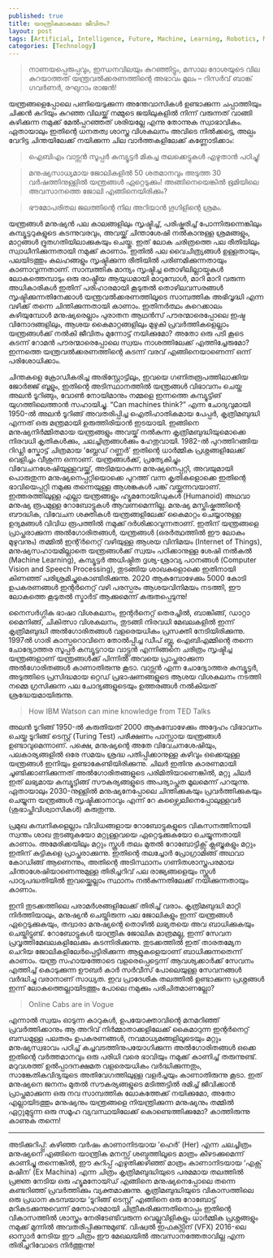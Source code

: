 ```yaml
---
published: true
title: യാന്ത്രികമാകുമോ ജീവിതം?
layout: post
tags: [Artificial, Intelligence, Future, Machine, Learning, Robotics, Malayalam, Blog]
categories: [Technology]
---
```

>നാണയപ്പെരുപ്പവും, ഇന്ധനവിലയും കുറഞ്ഞിട്ടും, മസാല ദോശയുടെ വില കുറയാത്തത് യന്ത്രവൽക്കരണത്തിന്റെ അഭാവം മൂലം – റിസർവ് ബാങ്ക് ഗവർണർ, രഘുറാം രാജൻ!

യന്ത്രങ്ങളെപ്പോലെ പണിയെടുക്കുന്ന അന്തേവാസികൾ ഉണ്ടാക്കുന്ന ചപ്പാത്തിയും ചിക്കൻ കറിയും കുറഞ്ഞ വിലയ്ക്ക് നമ്മുടെ ജയിലുകളിൽ നിന്ന് വരുന്നത് വാങ്ങി കഴിക്കുന്ന നമുക്ക് മേൽപ്പറഞ്ഞത് ശരിയല്ലേ എന്നു തോന്നുക സ്വാഭാവികം. ഏതായാലും ഇതിന്റെ ധനതത്വ ശാസ്ത്ര വിശകലനം അവിടെ നിൽക്കട്ടെ, അല്പം വേറിട്ട ചിന്തയിലേക്ക് നയിക്കുന്ന ചില വാർത്തകളിലേക്ക് കണ്ണോടിക്കാം:

>ഐബിഎം വാട്സൻ സൂപ്പർ കമ്പ്യൂട്ടർ മികച്ച തലക്കെട്ടുകൾ എഴുതാൻ പഠിച്ചു!

>മനുഷ്യസാധ്യമായ ജോലികളിൽ 50 ശതമാനവും അടുത്ത 30 വർഷത്തിനുള്ളിൽ യന്ത്രങ്ങൾ ഏറ്റെടുക്കും! അങ്ങിനെയെങ്കിൽ ഭൂമിയിലെ അവസാനത്തെ ജോലി എങ്ങിനെയിരിക്കും?

>ഭൗമോപരിതല ജലത്തിന്റെ നില അറിയാൻ ഗൂഗിളിന്റെ ശ്രമം.

യന്ത്രങ്ങൾ മനുഷ്യൻ പല കാലങ്ങളിലും സൃഷ്ടിച്ച്, പരിഷ്കരിച്ച് പോന്നിരുന്നെങ്കിലും കമ്പ്യൂട്ടറുകളുടെ കടന്നുവരവും, അവയ്ക്ക് ചിന്താശേഷി നൽകാനുള്ള ശ്രമങ്ങളും, മാറ്റങ്ങൾ ദ്രുതഗതിയിലാക്കുകയും ചെയ്തു. ഇത് ലോക ചരിത്രത്തെ പല രീതിയിലും സ്വാധീനിക്കുന്നതായി നമുക്ക് കാണാം. ഇതിൽ പല വൈചിത്ര്യങ്ങൾ ഉള്ളതായും, പലയിടത്തും കലഹങ്ങളും സൃഷ്ടിക്കുന്ന രീതിയിൽ പരിണമിക്കുന്നതായും കാണാവുന്നതാണ്. സാമ്പത്തിക മാന്ദ്യം സൃഷ്ടിച്ച തൊഴിലില്ലായ്മകൾ ലോകത്തെമ്പാടും ഒരു രാഷ്ട്രീയ ആയുധമായി മാറുമ്പോൾ, മാറി മാറി വരുന്ന അധികാരികൾ ഇതിന് പരിഹാരമായി കൂടുതൽ തൊഴിലവസരങ്ങൾ സൃഷ്ടിക്കുന്നതിനേക്കാൾ യന്ത്രവൽക്കരണത്തിലൂടെ സാമ്പത്തിക അഭിവൃദ്ധി എന്ന വഴിക്ക് തന്നെ ചിന്തിക്കുന്നതായി കാണാം. ഇതിനർത്ഥം കുറെക്കാലം കഴിയുമ്പോൾ മനുഷ്യരെല്ലാം പുരാതന ആഥൻസ് പൗരന്മാരെപ്പോലെ ഇഷ്ട വിനോദങ്ങളിലും, ആശയ കൈമാറ്റങ്ങളിലും മുഴുകി പ്രവർത്തികളെല്ലാം യന്ത്രങ്ങൾക്ക് നൽകി ജീവിതം മുന്നോട്ട് നയിക്കുമോ? അതോ ഒരു പടി കൂടെ കടന്ന് റോമൻ പൗരന്മാരെപ്പോലെ സ്വയം നാശത്തിലേക്ക് എത്തിച്ചേരുമോ? ഇന്നത്തെ യന്ത്രവൽക്കരണത്തിന്റെ കടന്ന് വരവ് എങ്ങിനെയാണെന്ന് ഒന്ന് പരിശോധിക്കാം.

ചിന്തകളെ ക്രോഡീകരിച്ച അരിസ്റ്റോട്ടിലും, ഇവയെ ഗണിതരൂപത്തിലാക്കിയ ജോർജ്ജ് ബൂളും, ഇതിന്റെ അടിസ്ഥാനത്തിൽ യന്ത്രങ്ങൾ വിഭാവനം ചെയ്ത അലൻ ടൂറിങ്ങും, വോൺ നോയിമാനും നമ്മളെ ഇന്നത്തെ കമ്പ്യൂട്ടിങ് യുഗത്തിലെത്താൻ സഹായിച്ചു. “Can machines think?” എന്ന ചോദ്യവുമായി 1950-ൽ അലൻ ടൂറിങ്ങ് അവതരിപ്പിച്ച ഐതിഹാതികമായ പേപ്പർ, കൃത്രിമബുദ്ധി എന്നത് ഒരു മന്ത്രമായി ഉരുത്തിരിയാൻ ഇടയായി. ഇങ്ങിനെ മനുഷ്യനിർമ്മിതമായ യന്ത്രങ്ങളും അവയ്ക് നൽകുന്ന കൃത്രിമബുദ്ധിയുമൊക്കെ നിരവധി കൃതികൾക്കും, ചലച്ചിത്രങ്ങൾക്കും ഹേതുവായി. 1982-ൽ പുറത്തിറങ്ങിയ റിഡ്ലി സ്കോട്ട് ചിത്രമായ ‘ബ്ലേഡ് റണ്ണർ’ ഇതിന്റെ ധാർമ്മിക പ്രശ്നങ്ങളിലേക്ക് വെളിച്ചം വീശുന്ന ഒന്നാണ്. യന്ത്രങ്ങൾക്ക്, പ്രത്യേകിച്ചും വിവേചനശേഷിയുള്ളവയ്ക്ക്, അടിമയാകുന്ന മനുഷ്യനെപ്പറ്റി, അവയുമായി പൊരുതുന്ന മനുഷ്യനെപ്പറ്റിയൊക്കെ പുറത്ത് വന്ന കൃതികളൊക്കെ ഇതിന്റെ ഭാവിയെപ്പറ്റി നമുക്കു തന്നെയുള്ള ആശങ്കകൾ പങ്ക് വയ്ക്കുന്നവയാണ്. ഇത്തരത്തിലുള്ള എല്ലാ യന്ത്രങ്ങളും ഹ്യൂമനോയിഡുകൾ (Humanoid) അഥവാ മനുഷ്യ രൂപമുള്ള റോബോട്ടുകൾ ആവണമെന്നില്ല. മനുഷ്യ മസ്തിഷ്കത്തിന്റെ ബൗദ്ധിക, വിവേചന ശക്തികൾ യന്ത്രങ്ങളിലേക്ക് കൈമാറ്റം ചെയ്യാനുള്ള ഉദ്യമങ്ങൾ വിവിധ രൂപത്തിൽ നമുക്ക് ദർശിക്കാവുന്നതാണ്. ഇതിന് യന്ത്രങ്ങളെ പ്രാപ്തരാക്കുന്ന അൽഗോരിതങ്ങൾ, യന്ത്രങ്ങൾ (ഒരർത്ഥത്തിൽ ഈ ലോകം മുഴുവനും) തമ്മിൽ ഇന്റ്ർനെറ്റ് വഴിയുള്ള ആശയ വിനിമയം (Internet of Things), മനുഷ്യസഹായമില്ലാതെ യന്ത്രങ്ങൾക്ക് സ്വയം പഠിക്കാനുള്ള ശേഷി നൽകൽ (Machine Learning), കമ്പ്യൂട്ടർ അധിഷ്ഠിത ദൃശ്യ-ശ്രാവ്യ പഠനങ്ങൾ (Computer Vision and Speech Processing), തുടങ്ങിയ ശാഖകളൊക്കെ ഇതിനായി കിണഞ്ഞ് പരിശ്രമിച്ചുകൊണ്ടിരിക്കുന്നു. 2020 ആകുമ്പോഴേക്കും 5000 കോടി ഉപകരണങ്ങൾ ഇന്റർനെറ്റ് വഴി പരസ്പരം ആശയവിനിമയം നടത്തി, ഈ ലോകത്തെ കൂടുതൽ സ്മാർട് ആക്കുമെന്ന് കരുതപ്പെടുന്നു!

നൈസർഗ്ഗിക ഭാഷാ വിശകലനം, ഇന്റർനെറ്റ് തെരച്ചിൽ, ബാങ്കിങ്ങ്, ഡാറ്റാ മൈനിങ്ങ്, ചികിത്സാ വിശകലനം, തുടങ്ങി നിരവധി മേഖലകളിൽ ഇന്ന് കൃത്രിമബുദ്ധി അൽഗോരിതങ്ങൾ വളരെയധികം പ്രസക്തി നേടിയിരിക്കുന്നു. 1997ൽ ഗാരി കാസ്പറൊവിനെ തോൽപ്പിച്ച ഡീപ് ബ്ലൂ, ഐബിഎമ്മിന്റെ തന്നെ ചോദ്യോത്തര സൂപ്പർ കമ്പ്യൂട്ടറായ വാട്ട്സൻ എന്നിങ്ങനെ ചരിത്രം സൃഷ്ടിച്ച യന്ത്രങ്ങളാണ് യന്ത്രങ്ങൾക്ക് പിന്നിൽ അവയെ പ്രാപ്തരാക്കുന്ന അൽഗോരിതങ്ങൾ കാണാതിരുന്നു കൂടാ. വാട്സൻ എന്ന ചോദ്യോത്തര കമ്പ്യൂട്ടർ, അടുത്തിടെ പ്രസിദ്ധമായ റ്റെഡ് പ്രഭാഷണങ്ങളുടെ ആശയ വിശകലനം നടത്തി നമ്മെ ഗ്രസിക്കുന്ന പല ചോദ്യങ്ങളുടെയും ഉത്തരങ്ങൾ നൽകിയത് ശ്രദ്ധേയമായിരുന്നു.

>How IBM Watson can mine knowledge from TED Talks

അലൻ ടൂറിങ്ങ് 1950-ൽ കരുതിയത് 2000 ആകുമ്പോഴേക്കും അദ്ദേഹം വിഭാവനം ചെയ്ത ടൂറിങ്ങ് ടെസ്റ്റ് (Turing Test) പരീക്ഷണം പാസ്സായ യന്ത്രങ്ങൾ ഉണ്ടാവുമെന്നാണ്. പക്ഷെ, മനുഷ്യന്റെ അതേ വിവേചനശേഷിയും, പലകാര്യങ്ങളിൽ ഒരേ സമയം ശ്രദ്ധ പതിപ്പിക്കാനുള്ള കഴിവും ഒക്കെയുള്ള യന്ത്രങ്ങൾ ഇനിയും ഉണ്ടാകേണ്ടിയിരിക്കുന്നു. ചിലർ ഇതിനു കാരണമായി ചൂണ്ടിക്കാണിക്കുന്നത് അൽഗോരിതങ്ങളുടെ പരിമിതിയാണെങ്കിൽ, മറ്റു ചിലർ ഇത് ലഭ്യമായ കമ്പ്യൂട്ടിങ്ങ് സൗകര്യങ്ങളുടെ അപര്യാപ്തത മൂലമെന്ന് പറയുന്നു. ഏതായാലും 2030-നുള്ളിൽ മനുഷ്യനേപ്പോലെ ചിന്തിക്കുകയും പ്രവർത്തിക്കുകയും ചെയ്യുന്ന യന്ത്രങ്ങൾ സൃഷ്ടിക്കാനാവും എന്ന് റേ കഴ്സ്വൈലിനെപ്പോലുള്ളവർ (ശുഭാപ്തിവിശ്വാസികൾ) കരുതുന്നു.

പ്രമുഖ കമ്പനികളെല്ലാം വിവിധങ്ങളായ റോബോട്ടുകളുടെ വികസനത്തിനായി സ്വന്തം ശാഖ തുടങ്ങുകയോ മറ്റുള്ളവയെ ഏറ്റെടുക്കുകയോ ചെയ്യുന്നതായി കാണാം. അമേരിക്കയിലും മറ്റും സ്കൂൾ തലം മുതൽ റോബോട്ടിക്സ് ക്ലബ്ബുകളും മറ്റും ഇതിന് കുട്ടികളെ പ്രാപ്തരാക്കുന്നു. ഇതിന്റെ തലച്ചോർ പ്രോഗ്രാമിങ്ങ് അഥവാ കോഡിങ്ങ് ആണെന്നും, അതിന്റെ അടിസ്ഥാനം ഗണിതശാസ്ത്രപരമായ ചിന്താശേഷിയാണെന്നുമുള്ള തിരിച്ചറിവ് പല രാജ്യങ്ങളെയും സ്കൂൾ പാഠ്യപദ്ധതിയിൽ ഇവയ്ക്കെല്ലാം സ്ഥാനം നൽകുന്നതിലേക്ക് നയിക്കുന്നതായും കാണാം.


ഇനി തുടക്കത്തിലെ പരാമർശങ്ങളിലേക്ക് തിരിച്ച് വരാം. കൃത്രിമബുദ്ധി മാറ്റി നിർത്തിയാലും, മനുഷ്യൻ ചെയ്തിരുന്ന പല ജോലികളും ഇന്ന് യന്ത്രങ്ങൾ ഏറ്റെടുക്കുകയും, തദ്വാരാ മനുഷ്യന്റെ തൊഴിൽ ലഭ്യതയെ അവ ബാധിക്കുകയും ചെയ്തിട്ടുണ്ട്. റോബോട്ടുകൾ യാന്ത്രിക ജോലിക മാത്രമല്ല, ഇന്ന് സേവന പ്രവൃത്തിമേഖലകളിലേക്കും കടന്നിരിക്കുന്നു. തുടക്കത്തിൽ ഇത് താരതമ്യേന ചെറിയ ജോലികളിലേർപ്പെട്ടിരിക്കുന്ന ആളുകളെയാണ് ബാധിക്കുന്നതെന്ന് കാണാം. യന്ത്ര സഹായത്തോടെ വളരെപ്പെട്ടെന്ന് ആവശ്യക്കാർക്ക് സേവനം എത്തിച്ച് കൊടുക്കുന്ന ഊബർ കാർ സർവീസ് പോലെയുള്ള സേവനങ്ങൾ വർദ്ധിച്ചു വരാനാണ് സാധ്യത. ഇവ പ്രാദേശിക തലത്തിൽ ഉണ്ടാക്കുന്ന പ്രശ്നങ്ങൾ ഇന്ന് ലോകത്തെല്ലായിടത്തും പോലെ നമുക്കും പരിചിതമാണല്ലോ?

>Online Cabs are in Vogue

എന്നാൽ സ്വയം ഓടുന്ന കാറുകൾ, ഉപയോക്താവിന്റെ മനമറിഞ്ഞ് പ്രവർത്തിക്കാനും ആ അറിവ് നിർമ്മാതാക്കളിലേക്ക് കൈമാറുന്ന ഇന്റർനെറ്റ് ബന്ധമുള്ള പലതരം ഉപകരണങ്ങൾ, നവമാധ്യമങ്ങളിലൂടെയും മറ്റും മനുഷ്യസ്വഭാവം പഠിച്ച് കച്ചവടത്തിനുപയോഗിക്കുന്ന അൽഗോരിതങ്ങൾ ഒക്കെ ഇതിന്റെ വർത്തമാനവും ഒരു പരിധി വരെ ഭാവിയും നമുക്ക് കാണിച്ച് തരുന്നുണ്ട്. മറുവശത്ത് ഉൽപ്പാദനക്ഷമത വളരെയധികം വർദ്ധിക്കുന്നതും, സാങ്കേതികവിദ്യയുടെ അതിവേഗത്തിലുള്ള വളർച്ചയും കാണാതിരുന്നു കൂടാ. ഇത് മനുഷ്യനെ ജനനം മുതൽ സൗകര്യങ്ങളുടെ മടിത്തട്ടിൽ രമിച്ച് ജീവിക്കാൻ പ്രാപ്തമാക്കുന്ന ഒരു നവ സാമ്പത്തിക ലോകത്തേക്ക് നയിക്കുമോ, അതോ എല്ലായിടത്തും മനുഷ്യനും യന്ത്രങ്ങളെ നിയന്ത്രിക്കുന്ന മനുഷ്യനും തമ്മിൽ ഏറ്റുമുട്ടുന്ന ഒരു സമൂഹ വ്യവസ്ഥയിലേക്ക് കൊണ്ടെത്തിക്കുമോ? കാത്തിരുന്നു കാണുക തന്നെ!

***


അടിക്കുറിപ്പ്പ്: കഴിഞ്ഞ വർഷം കാണാനിടയായ ‘ഹെർ’ (Her) എന്ന ചലച്ചിത്രം മനുഷ്യനെ എങ്ങിനെ യാന്ത്രിക മനസ്സ് ശബ്ദത്തിലൂടെ മാത്രം കീഴടക്കുമെന്ന് കാണിച്ചു തന്നെങ്കിൽ, ഈ കുറിപ്പ് എഴുതിക്കഴിഞ്ഞ് മാത്രം കാണാനിടയായ ‘എക്സ് മഷീന’ (Ex Machina) എന്ന ചിത്രം കൃത്രിമബുദ്ധിയുടെ പരമമായ തലത്തിൽ പ്രജ്ഞ നേടിയ ഒരു ഹ്യൂമനോയ്ഡ് എങ്ങിനെ മനുഷ്യനെപ്പോലെ തന്നെ കണ്ടറിഞ്ഞ് പ്രവർത്തിക്കും വ്യക്തമാക്കുന്നു. കൃത്രിമബുദ്ധിയുടെ വികാസത്തിലെ ഒരു പ്രധാന കടമ്പയായ ‘ടൂറിങ്ങ് ടെസ്റ്റ്’ എങ്ങിനെ ഒരു റോബോട്ട് മറികടക്കുന്നുവെന്ന് മനോഹരമായി ചിത്രീകരിക്കുന്നതിനൊപ്പം ഇതിന്റെ വികാസത്തിൽ ശാസ്ത്രം നേരിടേണ്ടിവരുന്ന വെല്ലുവിളികളും ധാർമ്മിക പ്രശ്നങ്ങളും നമുക്ക് മുന്നിൽ അവതരിപ്പിക്കുന്നുമുണ്ട്. വിഷ്വൽ ഇഫക്ട്സിന് (VFX) 2016-ലെ ഓസ്കാർ നേടിയ ഈ ചിത്രം ഈ മേഖലയിൽ അവസാനത്തേതാവില്ല എന്ന തിരിച്ചറിവോടെ നിർത്തുന്നു!
